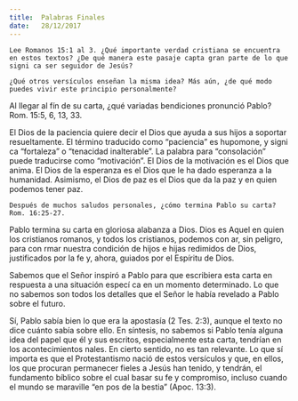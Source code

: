 ```yaml
---
title:  Palabras Finales
date:   28/12/2017
---
```


`Lee Romanos 15:1 al 3. ¿Qué importante verdad cristiana se encuentra en estos textos? ¿De qué manera este pasaje capta gran parte de lo que signi ca ser seguidor de Jesús?`

`¿Qué otros versículos enseñan la misma idea? Más aún, ¿de qué modo puedes vivir este principio personalmente?`

Al llegar al  fín de su carta, ¿qué variadas bendiciones pronunció Pablo? Rom. 15:5, 6, 13, 33.

El Dios de la paciencia quiere decir el Dios que ayuda a sus hijos a soportar resueltamente. El término traducido como “paciencia” es hupomone, y signi ca “fortaleza” o “tenacidad inalterable”. La palabra para “consolación” puede traducirse como “motivación”. El Dios de la motivación es el Dios que anima. El Dios de la esperanza es el Dios que le ha dado esperanza a la humanidad. Asimismo, el Dios de paz es el Dios que da la paz y en quien podemos tener paz.

`Después de muchos saludos personales, ¿cómo termina Pablo su carta? Rom. 16:25-27.`

Pablo termina su carta en gloriosa alabanza a Dios. Dios es Aquel en quien los cristianos romanos, y todos los cristianos, podemos con ar, sin peligro, para con rmar nuestra condición de hijos e hijas redimidos de Dios, justificados por la fe y, ahora, guiados por el Espíritu de Dios.

Sabemos que el Señor inspiró a Pablo para que escribiera esta carta en respuesta a una situación especí ca en un momento determinado. Lo que no sabemos son todos los detalles que el Señor le había revelado a Pablo sobre el futuro.

Sí, Pablo sabía bien lo que era la apostasía (2 Tes. 2:3), aunque el texto no dice cuánto sabía sobre ello. En síntesis, no sabemos si Pablo tenía alguna idea del papel que él y sus escritos, especialmente esta carta, tendrían en los acontecimientos  nales. En cierto sentido, no es tan relevante. Lo que sí importa es que el Protestantismo nació de estos versículos y que, en ellos, los que procuran permanecer fieles a Jesús han tenido, y tendrán, el fundamento bíblico sobre el cual basar su fe y compromiso, incluso cuando el mundo se maraville “en pos de la bestia” (Apoc. 13:3).